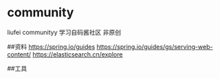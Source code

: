 # community
liufei communityy
学习自码酱社区 非原创

##资料
https://spring.io/guides
https://spring.io/guides/gs/serving-web-content/
https://elasticsearch.cn/explore

##工具
